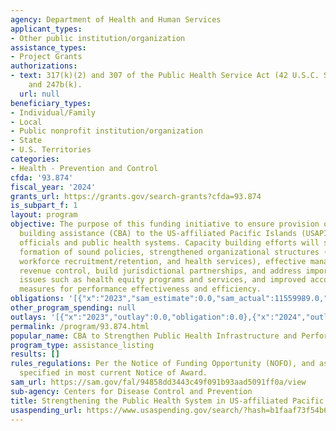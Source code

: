 ```yaml
---
agency: Department of Health and Human Services
applicant_types:
- Other public institution/organization
assistance_types:
- Project Grants
authorizations:
- text: 317(k)(2) and 307 of the Public Health Service Act (42 U.S.C. Sections 242(l)
    and 247b(k).
  url: null
beneficiary_types:
- Individual/Family
- Local
- Public nonprofit institution/organization
- State
- U.S. Territories
categories:
- Health - Prevention and Control
cfda: '93.874'
fiscal_year: '2024'
grants_url: https://grants.gov/search-grants?cfda=93.874
is_subpart_f: 1
layout: program
objective: The purpose of this funding initiative to ensure provision of capacity
  building assistance (CBA) to the US-affiliated Pacific Islands (USAPI) public health
  officials and public health systems. Capacity building efforts will support the
  formation of sound policies, strengthened organizational structures (e.g., governance,
  workforce recruitment/retention, and health services), effective management and
  revenue control, build jurisdictional partnerships, and address important cross-cutting
  issues such as health equity programs and services, and improved accountability
  measures for performance effectiveness and efficiency.
obligations: '[{"x":"2023","sam_estimate":0.0,"sam_actual":11559989.0,"usa_spending_actual":11559989.0},{"x":"2024","sam_estimate":0.0,"sam_actual":6121497.0,"usa_spending_actual":6015693.96},{"x":"2025","sam_estimate":0.0,"sam_actual":11559989.0,"usa_spending_actual":0.0}]'
other_program_spending: null
outlays: '[{"x":"2023","outlay":0.0,"obligation":0.0},{"x":"2024","outlay":0.0,"obligation":0.0},{"x":"2025","outlay":0.0,"obligation":0.0}]'
permalink: /program/93.874.html
popular_name: CBA to Strengthen Public Health Infrastructure and Performance in USAPIs
program_type: assistance_listing
results: []
rules_regulations: Per the Notice of Funding Opportunity (NOFO), and as additionally
  specified in most current Notice of Award.
sam_url: https://sam.gov/fal/94858dd3443c49f091b93aad5091ff0a/view
sub-agency: Centers for Disease Control and Prevention
title: Strengthening the Public Health System in US-affiliated Pacific Islands
usaspending_url: https://www.usaspending.gov/search/?hash=b1faaf73f54b69c5cac5a4d99f195f97
---
```


